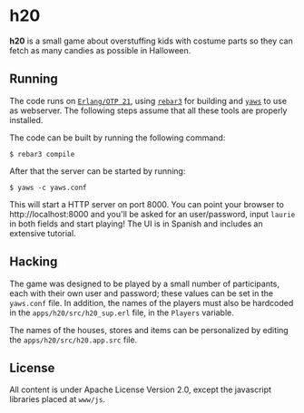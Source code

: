 h20
=====
**h20** is a small game about overstuffing kids with costume parts so they can fetch as many candies as possible in Halloween.

Running
-----
The code runs on [`Erlang/OTP 21`](https://www.erlang.org), using [`rebar3`](http://rebar3.org) for building and [`yaws`](http://yaws.hyber.org) to use as webserver. The following steps assume that all these tools are properly installed.

The code can be built by running the following command:

    $ rebar3 compile

After that the server can be started by running:

    $ yaws -c yaws.conf

This will start a HTTP server on port 8000. You can point your browser to http://localhost:8000 and you'll be asked for an user/password, input `laurie` in both fields and start playing! The UI is in Spanish and includes an extensive tutorial.

Hacking
-----
The game was designed to be played by a small number of participants, each with their own user and password; these values can be set in the `yaws.conf` file. In addition, the names of the players must also be hardcoded in the `apps/h20/src/h20_sup.erl` file, in the `Players` variable.

The names of the houses, stores and items can be personalized by editing the `apps/h20/src/h20.app.src` file.

License
-----
All content is under Apache License Version 2.0, except the javascript libraries placed at `www/js`.
